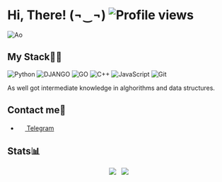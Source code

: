 # Hi, There! (¬‿¬)  ![Profile views](https://gpvc.arturio.dev/Gam13t)
![Ao](https://github.com/Gam13t/Gam13t/blob/master/Ao.gif)

## My Stack🐱‍💻
![Python](https://img.shields.io/badge/-Python-%230075a8?logo=python&logoColor=white&style=flat-square) ![DJANGO](https://img.shields.io/badge/Django-black?logo=django&logoColor=white&style=flat-square) ![GO](https://img.shields.io/badge/Golang-blue?logo=go&logoColor=white&style=flat-square) ![С++](https://img.shields.io/badge/-С++-%23e9d54c?logo=c%2B%2B&logoColor=white&style=flat-square) ![JavaScript](https://img.shields.io/badge/-JavaScript-red?logo=javascript&logoColor=white&style=flat-square) ![Git](https://img.shields.io/badge/-Git-orange?logo=git&logoColor=white&style=flat-square)

As well got intermediate knowledge in alghorithms and data structures. 

## Contact me💭
- <a href="https://t.me/rs_gam13t"><img src="https://upload.wikimedia.org/wikipedia/commons/thumb/8/82/Telegram_logo.svg/768px-Telegram_logo.svg.png" width=16 height=16 /> Telegram</a>

## Stats📊
<p align="center">
  <img src="https://github-readme-stats.vercel.app/api?username=Gam13t&show_icons=true&count_private=true">
  &nbsp;
  <img src="https://github-readme-stats.vercel.app/api/top-langs/?username=Gam13t&layout=compact">
</p>

